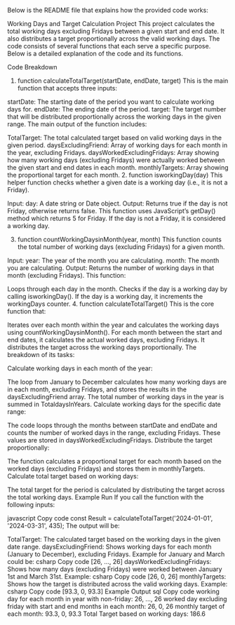 Below is the README file that explains how the provided code works:

Working Days and Target Calculation Project
This project calculates the total working days excluding Fridays between a given start and end date. It also distributes a target proportionally across the valid working days. The code consists of several functions that each serve a specific purpose. Below is a detailed explanation of the code and its functions.

Code Breakdown
1. function calculateTotalTarget(startDate, endDate, target)
This is the main function that accepts three inputs:

startDate: The starting date of the period you want to calculate working days for.
endDate: The ending date of the period.
target: The target number that will be distributed proportionally across the working days in the given range.
The main output of the function includes:

TotalTarget: The total calculated target based on valid working days in the given period.
daysExcludingFriend: Array of working days for each month in the year, excluding Fridays.
daysWorkedExcludingFridays: Array showing how many working days (excluding Fridays) were actually worked between the given start and end dates in each month.
monthlyTargets: Array showing the proportional target for each month.
2. function isworkingDay(day)
This helper function checks whether a given date is a working day (i.e., it is not a Friday).

Input:
day: A date string or Date object.
Output:
Returns true if the day is not Friday, otherwise returns false.
This function uses JavaScript’s getDay() method which returns 5 for Friday. If the day is not a Friday, it is considered a working day.

3. function countWorkingDaysinMonth(year, month)
This function counts the total number of working days (excluding Fridays) for a given month.

Input:
year: The year of the month you are calculating.
month: The month you are calculating.
Output:
Returns the number of working days in that month (excluding Fridays).
This function:

Loops through each day in the month.
Checks if the day is a working day by calling isworkingDay().
If the day is a working day, it increments the workingDays counter.
4. function calculateTotalTarget()
This is the core function that:

Iterates over each month within the year and calculates the working days using countWorkingDaysinMonth().
For each month between the start and end dates, it calculates the actual worked days, excluding Fridays.
It distributes the target across the working days proportionally.
The breakdown of its tasks:

Calculate working days in each month of the year:

The loop from January to December calculates how many working days are in each month, excluding Fridays, and stores the results in the daysExcludingFriend array.
The total number of working days in the year is summed in TotaldaysInYears.
Calculate working days for the specific date range:

The code loops through the months between startDate and endDate and counts the number of worked days in the range, excluding Fridays. These values are stored in daysWorkedExcludingFridays.
Distribute the target proportionally:

The function calculates a proportional target for each month based on the worked days (excluding Fridays) and stores them in monthlyTargets.
Calculate total target based on working days:

The total target for the period is calculated by distributing the target across the total working days.
Example Run
If you call the function with the following inputs:

javascript
Copy code
const Result = calculateTotalTarget('2024-01-01', '2024-03-31', 435);
The output will be:

TotalTarget: The calculated target based on the working days in the given date range.
daysExcludingFriend: Shows working days for each month (January to December), excluding Fridays. Example for January and March could be:
csharp
Copy code
[26, ..., 26]
daysWorkedExcludingFridays: Shows how many days (excluding Fridays) were worked between January 1st and March 31st. Example:
csharp
Copy code
[26, 0, 26]
monthlyTargets: Shows how the target is distributed across the valid working days. Example:
csharp
Copy code
[93.3, 0, 93.3]
Example Output
sql
Copy code
working day for each month in year with non-friday: 26, ..., 26 
worked day excluding friday with start and end months in each month: 26, 0, 26 
monthly target of each month: 93.3, 0, 93.3 
Total Target based on working days: 186.6
